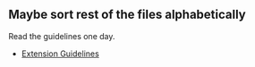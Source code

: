 Maybe sort rest of the files alphabetically
---
Read the guidelines one day.
* [Extension Guidelines](https://code.visualstudio.com/api/references/extension-guidelines)